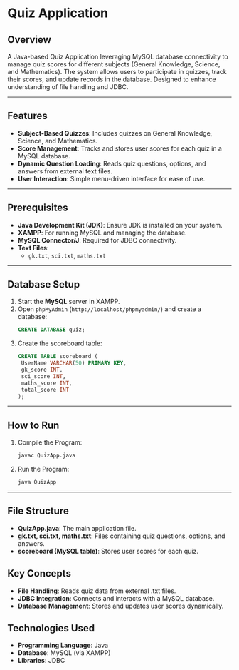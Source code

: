# Quiz Application

## Overview
A Java-based Quiz Application leveraging MySQL database connectivity to manage quiz scores for different subjects (General Knowledge, Science, and Mathematics). The system allows users to participate in quizzes, track their scores, and update records in the database. Designed to enhance understanding of file handling and JDBC.

---

## Features
- **Subject-Based Quizzes**: Includes quizzes on General Knowledge, Science, and Mathematics.
- **Score Management**: Tracks and stores user scores for each quiz in a MySQL database.
- **Dynamic Question Loading**: Reads quiz questions, options, and answers from external text files.
- **User Interaction**: Simple menu-driven interface for ease of use.

---

## Prerequisites
- **Java Development Kit (JDK)**: Ensure JDK is installed on your system.
- **XAMPP**: For running MySQL and managing the database.
- **MySQL Connector/J**: Required for JDBC connectivity.
- **Text Files**: 
  - `gk.txt`, `sci.txt`, `maths.txt` 

---

## Database Setup

1. Start the **MySQL** server in XAMPP.
2. Open `phpMyAdmin` (`http://localhost/phpmyadmin/`) and create a database:
   ```sql
   CREATE DATABASE quiz;
3. Create the scoreboard table:
   ```sql
   CREATE TABLE scoreboard (
    UserName VARCHAR(50) PRIMARY KEY,
    gk_score INT,
    sci_score INT,
    maths_score INT,
    total_score INT
   );

---

## How to Run

1. Compile the Program:
   ```bash
   javac QuizApp.java
2. Run the Program:
   ```bash
   java QuizApp

---

## File Structure
- **QuizApp.java**: The main application file.
- **gk.txt, sci.txt, maths.txt**: Files containing quiz questions, options, and answers.
- **scoreboard (MySQL table)**: Stores user scores for each quiz.

## Key Concepts
- **File Handling**: Reads quiz data from external .txt files.
- **JDBC Integration**: Connects and interacts with a MySQL database.
- **Database Management**: Stores and updates user scores dynamically.

## Technologies Used
- **Programming Language**: Java
- **Database**: MySQL (via XAMPP)
- **Libraries**: JDBC
